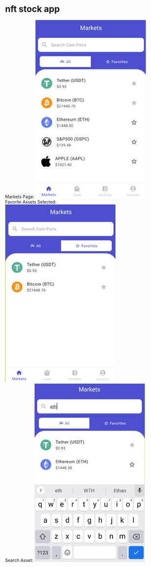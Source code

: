 # nft stock app

Markets Page:
<img src="1.png" width="360" height="580">
<br />
Favorite Assets Selected:
<img src="2.png" width="360" height="580">
<br />
Search Asset:
<img src="3.png" width="360" height="580">
<br />
